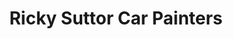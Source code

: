 ---
title: "Ricky Suttor Car Painters"
url: /hamilton/ricky-suttor-car-painters/
shop: car repair
---